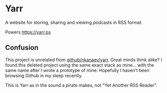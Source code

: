 # Yarr

A website for storing, sharing and viewing podcasts in RSS format. 

Powers https://yarr.ps

## Confusion

This project is unrelated from [github/nkanaev/yarr](https://github.com/nkanaev/yarr). Great minds think alike? I found this deleted project using the same exact stack as mine... with the same name after I wrote a prototype of mine. Hopefully I haven't been browsing Github in my sleep recently.

This is Yarr as in the sound a pirate makes, not "Yet Another RSS Reader". 
